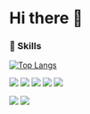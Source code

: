 # Hi there 👋

### :art: Skills

[![Top Langs](https://github-readme-stats.vercel.app/api/top-langs/?username=tklein1801&layout=compact)](https://github.com/anuraghazra/github-readme-stats)

<img src="https://img.shields.io/badge/HTML-28a745"> <img src="https://img.shields.io/badge/CSS-blue"> <img src="https://img.shields.io/badge/JavaScript-yellow"> <img src="https://img.shields.io/badge/PHP-purple"> <img src="https://img.shields.io/badge/Java-red">

<img src="https://img.shields.io/badge/Bootstrap-blue"> <img src="https://img.shields.io/badge/React Native-purple">

<!--
**tklein1801/tklein1801** is a ✨ _special_ ✨ repository because its `README.md` (this file) appears on your GitHub profile.

Here are some ideas to get you started:

- 🔭 I’m currently working on ...
- 🌱 I’m currently learning ...
- 👯 I’m looking to collaborate on ...
- 🤔 I’m looking for help with ...
- 💬 Ask me about ...
- 📫 How to reach me: ...
- 😄 Pronouns: ...
- ⚡ Fun fact: ...
-->
